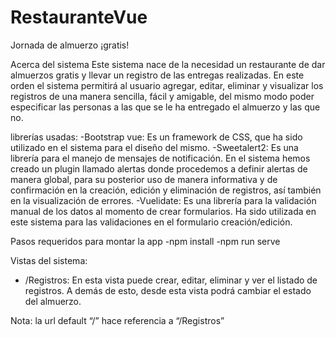 # RestauranteVue
Jornada de almuerzo ¡gratis!

Acerca del sistema
Este sistema nace de la necesidad un restaurante de dar almuerzos gratis y llevar un registro de las entregas realizadas.
En este orden el sistema permitirá al usuario agregar, editar, eliminar y visualizar los registros de una manera sencilla, fácil y amigable, del mismo modo poder especificar las personas a las que se le ha entregado el almuerzo y las que no.

librerías usadas:
   -Bootstrap vue: Es un framework de CSS, que ha sido utilizado en el sistema para el diseño del mismo.
   -Sweetalert2: Es una librería para el manejo de mensajes de notificación. En el sistema hemos creado un plugin llamado alertas donde procedemos a definir alertas de manera global, para su posterior uso de manera informativa y de confirmación en la creación, edición y eliminación de registros, así también en la visualización de errores.
   -Vuelidate: Es una librería para la validación manual de los datos al momento de crear formularios. Ha sido utilizada en este sistema para las validaciones en el formulario creación/edición.

Pasos requeridos para montar la app
-npm install
-npm run serve

Vistas del sistema:
-	/Registros: En esta vista puede crear, editar, eliminar y ver el listado de registros. A demás de esto, desde esta vista podrá cambiar el estado del almuerzo.

Nota: la url default “/” hace referencia a “/Registros”

